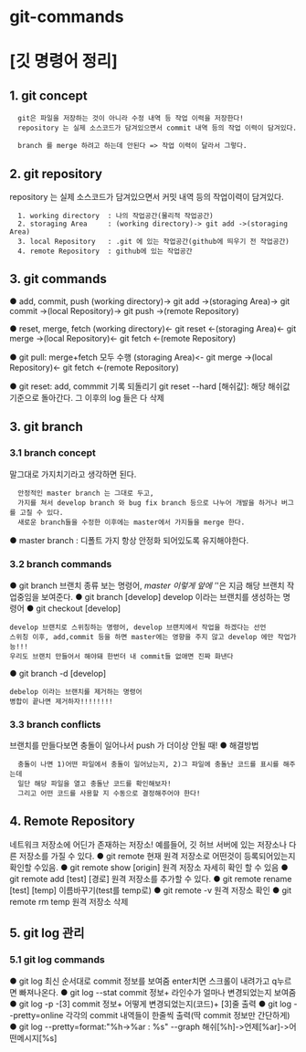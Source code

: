 # git-commands
[깃 명령어 정리]
================

## 1. git concept
```
  git은 파일을 저장하는 것이 아니라 수정 내역 등 작업 이력을 저장한다!
  repository 는 실제 소스코드가 담겨있으면서 commit 내역 등의 작업 이력이 담겨있다.

  branch 를 merge 하려고 하는데 안된다 => 작업 이력이 달라서 그렇다.
```

## 2. git repository
repository 는 실제 소스코드가 담겨있으면서 커밋 내역 등의 작업이력이 담겨있다.
```
  1. working directory  : 나의 작업공간(물리적 작업공간)
  2. storaging Area     : (working directory)-> git add ->(storaging Area)
  3. local Repository   : .git 에 있는 작업공간(github에 띄우기 전 작업공간)
  4. remote Repository  : github에 있는 작업공간
```

## 3. git commands
● add, commit, push
(working directory)->  git add ->(storaging Area)-> git commit ->(local Repository)-> git push ->(remote Repository)

● reset, merge, fetch
(working directory)<- git reset <-(storaging Area)<- git merge ->(local Repository)<- git fetch <-(remote Repository)

● git pull: merge+fetch 모두 수행
(storaging Area)<- git merge ->(local Repository)<- git fetch <-(remote Repository)

● git reset: add, commmit 기록 되돌리기
git reset --hard [해쉬값]: 해당 해쉬값 기준으로 돌아간다. 그 이후의 log 들은 다 삭제


## 3. git branch
### 3.1 branch concept
말그대로 가지치기라고 생각하면 된다.
```
  안정적인 master branch 는 그대로 두고,
  가지를 쳐서 develop branch 와 bug fix branch 등으로 나누어 개발을 하거나 버그를 고칠 수 있다.
  새로운 branch들을 수정한 이후에는 master에서 가지들을 merge 한다.
```
● master branch : 디폴트 가지
  항상 안정화 되어있도록 유지해야한다.

### 3.2 branch commands
● git branch
  브랜치 종류 보는 명령어, *master 이렇게 앞에 '*'은 지금 해당 브랜치 작업중임을 보여준다.
● git branch [develop]
  develop 이라는 브랜치를 생성하는 명령어
● git checkout [develop]
  ```
  develop 브랜치로 스위칭하는 명령어, develop 브랜치에서 작업을 하겠다는 선언
  스위칭 이후, add,commit 등을 하면 master에는 영향을 주지 않고 develop 에만 작업가능!!!
  우리도 브랜치 만들어서 해야돼 한번더 내 commit들 없애면 진짜 화낸다
  ```
● git branch -d [develop]
  ```
  debelop 이라는 브랜치를 제거하는 명령어
  병합이 끝나면 제거하자!!!!!!!!
  ```
### 3.3 branch conflicts
브랜치를 만들다보면 충돌이 일어나서 push 가 더이상 안될 때!
● 해결방법
```
  충돌이 나면 1)어떤 파일에서 충돌이 일어났는지, 2)그 파일에 충돌난 코드를 표시를 해주는데
  일단 해당 파일을 열고 충돌난 코드를 확인해보자!
  그리고 어떤 코드를 사용할 지 수동으로 결정해주어야 한다!
```

## 4. Remote Repository
네트워크 저장소에 어딘가 존재하는 저장소!
예를들어, 깃 허브 서버에 있는 저장소나 다른 저장소를 가질 수 있다.
● git remote
  현재 원격 저장소로 어떤것이 등록되어있는지 확인할 수있음.
● git remote show [origin]
  원격 저장소 자세히 확인 할 수 있음
● git remote add [test] [경로]
  원격 저장소를 추가할 수 있다.
● git remote rename [test] [temp]
  이름바꾸기(test를 temp로)
● git remote -v
  원격 저장소 확인
● git remote rm temp
  원격 저장소 삭제


## 5. git log 관리
### 5.1 git log commands
● git log
  최신 순서대로 commit 정보를 보여줌
  enter치면 스크롤이 내려가고 q누르면 빠져나온다.
● git log --stat
  commit 정보+
  라인수가 얼마나 변경되었는지 보여줌
● git log -p -[3]
  commit 정보+
  어떻게 변경되었는지(코드)+
  [3]줄 출력
● git log --pretty=online
  각각의 commit 내역들이 한줄씩 출력(딱 commit 정보만 간단하게)
● git log --pretty=format:"%h->%ar : %s" --graph
  해쉬[%h]->언제[%ar]->어떤메시지[%s]
  

